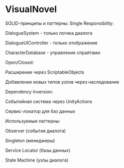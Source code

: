 # VisualNovel
SOLID-принципы и паттерны:
Single Responsibility:

DialogueSystem - только логика диалога

DialogueUIController - только отображение

CharacterDatabase - управление спрайтами

Open/Closed:

Расширение через ScriptableObjects

Добавление новых типов узлов через наследование

Dependency Inversion:

Событийная система через UnityActions

Сервис-локатор для баз данных

Используемые паттерны:

Observer (события диалога)

Singleton (менеджеры)

Service Locator (базы данных)

State Machine (узлы диалога)
